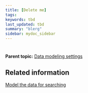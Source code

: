 ```yaml
---
title: [Delete me]
tags:
keywords: tbd
last_updated: tbd
summary: "blerg"
sidebar: mydoc_sidebar
---
```

#


**Parent topic:** [Data modeling settings](../../admin/data_modeling/data_modeling_settings.html)

## Related information  


[Model the data for searching](semantic_modeling.html#)
